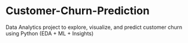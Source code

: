 # Customer-Churn-Prediction
Data Analytics project to explore, visualize, and predict customer churn using Python (EDA + ML + Insights)

